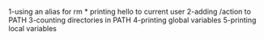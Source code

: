 
1-using an alias for rm *
printing hello to current user
2-adding /action to PATH
3-counting directories in PATH
4-printing global variables
5-printing local variables
